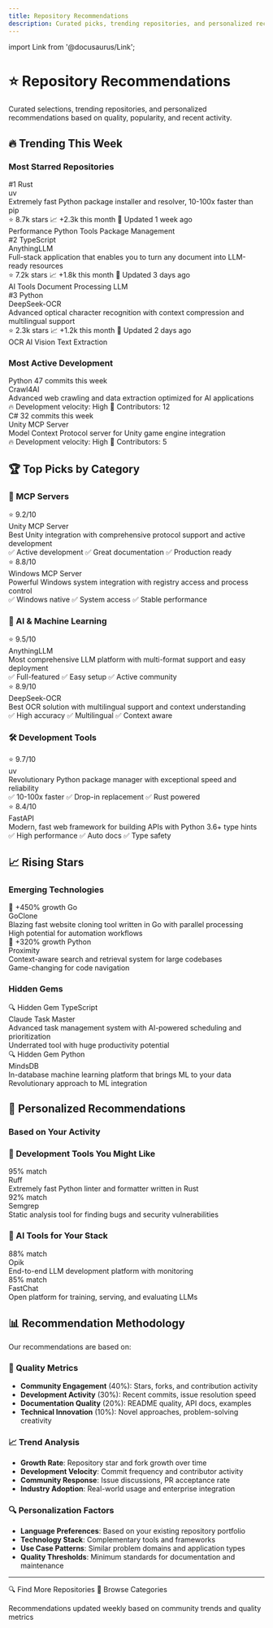 ```yaml
---
title: Repository Recommendations
description: Curated picks, trending repositories, and personalized recommendations
---
```


import Link from '@docusaurus/Link';

# ⭐ Repository Recommendations

Curated selections, trending repositories, and personalized recommendations based on quality, popularity, and recent activity.

## 🔥 Trending This Week

### Most Starred Repositories

<div className="recommendation-grid">
  <Link to="/repository/uv" className="trending-recommendation">
    <div className="trending-header">
      <span className="trending-rank">#1</span>
      <span className="trending-language badge badge--primary">Rust</span>
    </div>
    <div className="trending-content">
      <div className="trending-title">uv</div>
      <div className="trending-desc">Extremely fast Python package installer and resolver, 10-100x faster than pip</div>
      <div className="trending-stats">
        <span className="stat-item">⭐ 8.7k stars</span>
        <span className="stat-item">📈 +2.3k this month</span>
        <span className="stat-item">🔄 Updated 1 week ago</span>
      </div>
      <div className="trending-tags">
        <span className="tag">Performance</span>
        <span className="tag">Python Tools</span>
        <span className="tag">Package Management</span>
      </div>
    </div>
  </Link>

  <Link to="/repository/anything-llm" className="trending-recommendation">
    <div className="trending-header">
      <span className="trending-rank">#2</span>
      <span className="trending-language badge badge--success">TypeScript</span>
    </div>
    <div className="trending-content">
      <div className="trending-title">AnythingLLM</div>
      <div className="trending-desc">Full-stack application that enables you to turn any document into LLM-ready resources</div>
      <div className="trending-stats">
        <span className="stat-item">⭐ 7.2k stars</span>
        <span className="stat-item">📈 +1.8k this month</span>
        <span className="stat-item">🔄 Updated 3 days ago</span>
      </div>
      <div className="trending-tags">
        <span className="tag">AI Tools</span>
        <span className="tag">Document Processing</span>
        <span className="tag">LLM</span>
      </div>
    </div>
  </Link>

  <Link to="/repository/deepseek-ocr" className="trending-recommendation">
    <div className="trending-header">
      <span className="trending-rank">#3</span>
      <span className="trending-language badge badge--info">Python</span>
    </div>
    <div className="trending-content">
      <div className="trending-title">DeepSeek-OCR</div>
      <div className="trending-desc">Advanced optical character recognition with context compression and multilingual support</div>
      <div className="trending-stats">
        <span className="stat-item">⭐ 2.3k stars</span>
        <span className="stat-item">📈 +1.2k this month</span>
        <span className="stat-item">🔄 Updated 2 days ago</span>
      </div>
      <div className="trending-tags">
        <span className="tag">OCR</span>
        <span className="tag">AI Vision</span>
        <span className="tag">Text Extraction</span>
      </div>
    </div>
  </Link>
</div>

### Most Active Development

<div className="active-development-grid">
  <div className="active-repo">
    <div className="active-header">
      <span className="active-language badge badge--warning">Python</span>
      <span className="active-commits">47 commits this week</span>
    </div>
    <div className="active-title">Crawl4AI</div>
    <div className="active-desc">Advanced web crawling and data extraction optimized for AI applications</div>
    <div className="active-metrics">
      <span>🔥 Development velocity: High</span>
      <span>👥 Contributors: 12</span>
    </div>
  </div>

  <div className="active-repo">
    <div className="active-header">
      <span className="active-language badge badge--primary">C#</span>
      <span className="active-commits">32 commits this week</span>
    </div>
    <div className="active-title">Unity MCP Server</div>
    <div className="active-desc">Model Context Protocol server for Unity game engine integration</div>
    <div className="active-metrics">
      <span>🔥 Development velocity: High</span>
      <span>👥 Contributors: 5</span>
    </div>
  </div>
</div>

## 🏆 Top Picks by Category

### 🤖 MCP Servers

<div className="category-recommendations">
  <div className="category-recommendation">
    <div className="rec-score">⭐ 9.2/10</div>
    <div className="rec-content">
      <div className="rec-title">Unity MCP Server</div>
      <div className="rec-desc">Best Unity integration with comprehensive protocol support and active development</div>
      <div className="rec-highlights">
        <span>✅ Active development</span>
        <span>✅ Great documentation</span>
        <span>✅ Production ready</span>
      </div>
    </div>
  </div>

  <div className="category-recommendation">
    <div className="rec-score">⭐ 8.8/10</div>
    <div className="rec-content">
      <div className="rec-title">Windows MCP Server</div>
      <div className="rec-desc">Powerful Windows system integration with registry access and process control</div>
      <div className="rec-highlights">
        <span>✅ Windows native</span>
        <span>✅ System access</span>
        <span>✅ Stable performance</span>
      </div>
    </div>
  </div>
</div>

### 🧠 AI & Machine Learning

<div className="category-recommendations">
  <div className="category-recommendation">
    <div className="rec-score">⭐ 9.5/10</div>
    <div className="rec-content">
      <div className="rec-title">AnythingLLM</div>
      <div className="rec-desc">Most comprehensive LLM platform with multi-format support and easy deployment</div>
      <div className="rec-highlights">
        <span>✅ Full-featured</span>
        <span>✅ Easy setup</span>
        <span>✅ Active community</span>
      </div>
    </div>
  </div>

  <div className="category-recommendation">
    <div className="rec-score">⭐ 8.9/10</div>
    <div className="rec-content">
      <div className="rec-title">DeepSeek-OCR</div>
      <div className="rec-desc">Best OCR solution with multilingual support and context understanding</div>
      <div className="rec-highlights">
        <span>✅ High accuracy</span>
        <span>✅ Multilingual</span>
        <span>✅ Context aware</span>
      </div>
    </div>
  </div>
</div>

### 🛠️ Development Tools

<div className="category-recommendations">
  <div className="category-recommendation">
    <div className="rec-score">⭐ 9.7/10</div>
    <div className="rec-content">
      <div className="rec-title">uv</div>
      <div className="rec-desc">Revolutionary Python package manager with exceptional speed and reliability</div>
      <div className="rec-highlights">
        <span>✅ 10-100x faster</span>
        <span>✅ Drop-in replacement</span>
        <span>✅ Rust powered</span>
      </div>
    </div>
  </div>

  <div className="category-recommendation">
    <div className="rec-score">⭐ 8.4/10</div>
    <div className="rec-content">
      <div className="rec-title">FastAPI</div>
      <div className="rec-desc">Modern, fast web framework for building APIs with Python 3.6+ type hints</div>
      <div className="rec-highlights">
        <span>✅ High performance</span>
        <span>✅ Auto docs</span>
        <span>✅ Type safety</span>
      </div>
    </div>
  </div>
</div>

## 📈 Rising Stars

### Emerging Technologies

<div className="emerging-grid">
  <div className="emerging-repo">
    <div className="emerging-header">
      <span className="emerging-growth badge badge--success">🚀 +450% growth</span>
      <span className="emerging-language badge">Go</span>
    </div>
    <div className="emerging-content">
      <div className="emerging-title">GoClone</div>
      <div className="emerging-desc">Blazing fast website cloning tool written in Go with parallel processing</div>
      <div className="emerging-potential">High potential for automation workflows</div>
    </div>
  </div>

  <div className="emerging-repo">
    <div className="emerging-header">
      <span className="emerging-growth badge badge--success">🚀 +320% growth</span>
      <span className="emerging-language badge">Python</span>
    </div>
    <div className="emerging-content">
      <div className="emerging-title">Proximity</div>
      <div className="emerging-desc">Context-aware search and retrieval system for large codebases</div>
      <div className="emerging-potential">Game-changing for code navigation</div>
    </div>
  </div>
</div>

### Hidden Gems

<div className="hidden-gems-grid">
  <div className="hidden-gem">
    <div className="gem-header">
      <span className="gem-discovery">🔍 Hidden Gem</span>
      <span className="gem-language badge badge--secondary">TypeScript</span>
    </div>
    <div className="gem-content">
      <div className="gem-title">Claude Task Master</div>
      <div className="gem-desc">Advanced task management system with AI-powered scheduling and prioritization</div>
      <div className="gem-appeal">Underrated tool with huge productivity potential</div>
    </div>
  </div>

  <div className="hidden-gem">
    <div className="gem-header">
      <span className="gem-discovery">🔍 Hidden Gem</span>
      <span className="gem-language badge badge--secondary">Python</span>
    </div>
    <div className="gem-content">
      <div className="gem-title">MindsDB</div>
      <div className="gem-desc">In-database machine learning platform that brings ML to your data</div>
      <div className="gem-appeal">Revolutionary approach to ML integration</div>
    </div>
  </div>
</div>

## 🎯 Personalized Recommendations

### Based on Your Activity

<div className="personalized-grid">
  <div className="personalized-section">
    <h3>🔧 Development Tools You Might Like</h3>
    <div className="personalized-items">
      <div className="personalized-item">
        <span className="item-match">95% match</span>
        <div className="item-title">Ruff</div>
        <div className="item-desc">Extremely fast Python linter and formatter written in Rust</div>
      </div>
      <div className="personalized-item">
        <span className="item-match">92% match</span>
        <div className="item-title">Semgrep</div>
        <div className="item-desc">Static analysis tool for finding bugs and security vulnerabilities</div>
      </div>
    </div>
  </div>

  <div className="personalized-section">
    <h3>🤖 AI Tools for Your Stack</h3>
    <div className="personalized-items">
      <div className="personalized-item">
        <span className="item-match">88% match</span>
        <div className="item-title">Opik</div>
        <div className="item-desc">End-to-end LLM development platform with monitoring</div>
      </div>
      <div className="personalized-item">
        <span className="item-match">85% match</span>
        <div className="item-title">FastChat</div>
        <div className="item-desc">Open platform for training, serving, and evaluating LLMs</div>
      </div>
    </div>
  </div>
</div>

## 📊 Recommendation Methodology

Our recommendations are based on:

### 🎯 Quality Metrics
- **Community Engagement** (40%): Stars, forks, and contribution activity
- **Development Activity** (30%): Recent commits, issue resolution speed
- **Documentation Quality** (20%): README quality, API docs, examples
- **Technical Innovation** (10%): Novel approaches, problem-solving creativity

### 📈 Trend Analysis
- **Growth Rate**: Repository star and fork growth over time
- **Development Velocity**: Commit frequency and contributor activity
- **Community Response**: Issue discussions, PR acceptance rate
- **Industry Adoption**: Real-world usage and enterprise integration

### 🔍 Personalization Factors
- **Language Preferences**: Based on your existing repository portfolio
- **Technology Stack**: Complementary tools and frameworks
- **Use Case Patterns**: Similar problem domains and application types
- **Quality Thresholds**: Minimum standards for documentation and maintenance

---

<div className="recommendation-footer">
  <div className="footer-actions">
    <Link to="/search" className="button button--primary">
      🔍 Find More Repositories
    </Link>
    <Link to="/categories" className="button button--secondary">
      📂 Browse Categories
    </Link>
  </div>
  <p>
    Recommendations updated weekly based on community trends and quality metrics
  </p>
</div>
